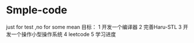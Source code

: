 # Smple-code
just for test ,no for some mean
目标： 
1 开发一个编译器
2 完善Haru-STL
3 开发一个操作小型操作系统
4 leetcode
5 学习进度
